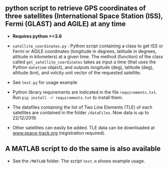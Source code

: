 ## python script to retrieve GPS coordinates of three satellites (International Space Station (ISS), Fermi (GLAST) and AGILE) at any time

* **Requires python >=3.6**
* `satellite_coordinates.py` : Python script containing a class to get ISS or Fermi or AGILE coordinates (longitude in degrees, latitude in degrees, altitude in kilometers) at a given time.
The method (function) of the class called `get_satellite_coordinates` takes as input a time (that uses the Python `datetime` object), and outputs longitude (deg), latitude (deg), altitude (km), and volcity unit vector of the requested satellite.
* See `test.py` for usage example
* Python library requirements are indicated in the file `requirements.txt`. Run `pip install -r requirements.txt` to install them.

* The datafiles containing the list of Two Line Elements (TLE) of each satellites are contained in the folder `/dataFiles`. Now data is up to 22/12/2019.
* Other satellites can easily be added. TLE data can be downloaded at www.space-track.org (registration required).


## A MATLAB script to do the same is also available
* See the `/MATLAB` folder. The script `test.m` shows example usage.

